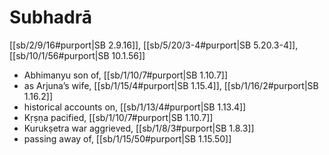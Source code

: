 # Subhadrā

[[sb/2/9/16#purport|SB 2.9.16]], [[sb/5/20/3-4#purport|SB 5.20.3-4]], [[sb/10/1/56#purport|SB 10.1.56]]

* Abhimanyu son of, [[sb/1/10/7#purport|SB 1.10.7]]
* as Arjuna’s wife, [[sb/1/15/4#purport|SB 1.15.4]], [[sb/1/16/2#purport|SB 1.16.2]]
* historical accounts on, [[sb/1/13/4#purport|SB 1.13.4]]
* Kṛṣṇa pacified, [[sb/1/10/7#purport|SB 1.10.7]]
* Kurukṣetra war aggrieved, [[sb/1/8/3#purport|SB 1.8.3]]
* passing away of, [[sb/1/15/50#purport|SB 1.15.50]]

